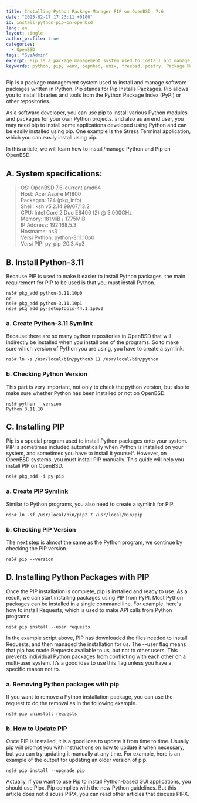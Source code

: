 ```yaml
---
title: Installing Python Package Manager PIP on OpenBSD  7.6
date: "2025-02-17 17:23:11 +0100"
id: install-python-pip-on-openbsd
lang: en
layout: single
author_profile: true
categories:
  - OpenBSD
tags: "SysAdmin"
excerpt: Pip is a package management system used to install and manage software packages written in Python.
keywords: python, pip, venv, oepnbsd, unix, freebsd, poetry, Package Manager
---
```

Pip is a package management system used to install and manage software packages written in Python. Pip stands for Pip Installs Packages. Pip allows you to install libraries and tools from the Python Package Index (PyPI) or other repositories.

As a software developer, you can use pip to install various Python modules and packages for your own Python projects. and also as an end user, you may need pip to install some applications developed using Python and can be easily installed using pip. One example is the Stress Terminal application, which you can easily install using pip.

In this article, we will learn how to install/manage Python and Pip on OpenBSD.

## A. System specifications:
> OS: OpenBSD 7.6-current amd64         
> Host: Acer Aspire M1800         
> Packages: 124 (pkg_info)            
> Shell: ksh v5.2.14 99/07/13.2           
> CPU: Intel Core 2 Duo E8400 (2) @ 3.000GHz       
> Memory: 181MiB / 1775MiB        
> IP Address: 192.168.5.3       
> Hostname: ns3          
> Versi Python: python-3.11.10p0        
> Versi PIP: py-pip-20.3.4p3       

## B. Install Python-3.11
Because PIP is used to make it easier to install Python packages, the main requirement for PIP to be used is that you must install Python.

```
ns5# pkg_add python-3.11.10p0
or
ns5# pkg_add python-3.11.10p1
ns5# pkg_add py-setuptools-44.1.1p0v0
```

### a. Create Python-3.11 Symlink
Because there are so many python repositories in OpenBSD that will indirectly be installed when you install one of the programs. So to make sure which version of Python you are using, you have to create a symlink.

```
ns5# ln -s /usr/local/bin/python3.11 /usr/local/bin/python
```

### b. Checking Python Version
This part is very important, not only to check the python version, but also to make sure whether Python has been installed or not on OpenBSD.

```
ns5# python --version
Python 3.11.10
```

## C. Installing PIP
Pip is a special program used to install Python packages onto your system. PIP is sometimes included automatically when Python is installed on your system, and sometimes you have to install it yourself. However, on OpenBSD systems, you must install PIP manually. This guide will help you install PIP on OpenBSD.

```
ns5# pkg_add -i py-pip
```

### a. Create PIP Symlink
Similar to Python programs, you also need to create a symlink for PIP.

```
ns5# ln -sf /usr/local/bin/pip2.7 /usr/local/bin/pip
```

### b. Checking PIP Version
The next step is almost the same as the Python program, we continue by checking the PIP version.

```
ns5# pip --version
```

## D. Installing Python Packages with PIP
Once the PIP installation is complete, pip is installed and ready to use. As a result, we can start installing packages using PIP from PyPI. Most Python packages can be installed in a single command line. For example, here's how to install Requests, which is used to make API calls from Python programs.

```
ns5# pip install --user requests
```

In the example script above, PIP has downloaded the files needed to install Requests, and then managed the installation for us. The --user flag means that pip has made Requests available to us, but not to other users. This prevents individual Python packages from conflicting with each other on a multi-user system. It’s a good idea to use this flag unless you have a specific reason not to.

### a. Removing Python packages with pip
If you want to remove a Python installation package, you can use the request to do the removal as in the following example.

```
ns5# pip uninstall requests
```

### b. How to Update PIP
Once PIP is installed, it is a good idea to update it from time to time. Usually pip will prompt you with instructions on how to update it when necessary, but you can try updating it manually at any time. For example, here is an example of the output for updating an older version of pip.

```
ns5# pip install --upgrade pip
```

Actually, if you want to use Pip to install Python-based GUI applications, you should use Pipx. Pip complies with the new Python guidelines. But this article does not discuss PIPX, you can read other articles that discuss PIPX.
